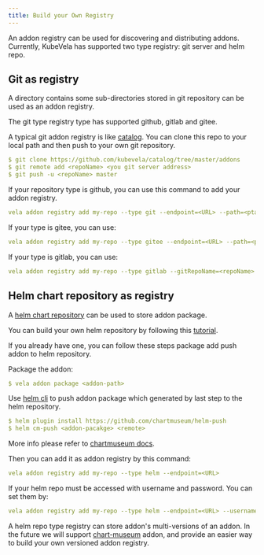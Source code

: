 ```yaml
---
title: Build your Own Registry
---
```


An addon registry can be used for discovering and distributing addons. Currently, KubeVela has supported two type registry: git server and helm repo.

## Git as registry

A directory contains some sub-directories stored in git repository can be used as an addon registry.

The git type registry type has supported github, gitlab and gitee.

A typical git addon registry is like [catalog](https://github.com/kubevela/catalog/tree/master/addons). You can clone this repo to your local path and then push to your own git repository.

```yaml
$ git clone https://github.com/kubevela/catalog/tree/master/addons
$ git remote add <repoName> <you git server address>
$ git push -u <repoName> master
```

If your repository type is github, you can use this command to add your addon registry.

```yaml
vela addon registry add my-repo --type git --endpoint=<URL> --path=<ptah> --gitToken=<git token>
```

If your type is gitee, you can use:

```yaml
vela addon registry add my-repo --type gitee --endpoint=<URL> --path=<ptah> --gitToken=<git token>
```

If your type is gitlab, you can use:

```yaml
vela addon registry add my-repo --type gitlab --gitRepoName=<repoName> --endpoint=<URL> --path=<ptah> --gitToken=<git token>
```

## Helm chart repository as registry

A [helm chart repository](https://helm.sh/docs/topics/chart_repository/) can be used to store addon package.

You can build your own helm repository by following this [tutorial](https://helm.sh/docs/topics/chart_repository/#hosting-chart-repositories).

If you already have one, you can follow these steps package add push addon to helm repository.

Package the addon:

```yaml
$ vela addon package <addon-path>
```

Use [helm cli](https://helm.sh/docs/intro/install/#helm) to push addon package which generated by last step to the helm repository.

```yaml
$ helm plugin install https://github.com/chartmuseum/helm-push
$ helm cm-push <addon-pacakge> <remote>
```

More info please refer to [chartmuseum docs](https://github.com/chartmuseum/helm-push).

Then you can add it as addon registry by this command:

```yaml
vela addon registry add my-repo --type helm --endpoint=<URL>
```

If your helm repo must be accessed with username and password. You can set them by:

```yaml
vela addon registry add my-repo --type helm --endpoint=<URL> --username=<username> --password=<passwor>
```

A helm repo type registry can store addon's multi-versions of an addon. In the future we will support [chart-museum](https://chartmuseum.com/docs/) addon, and provide an easier way to build your own versioned addon registry.







